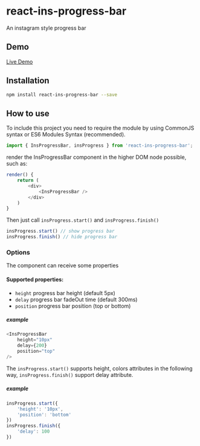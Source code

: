 # react-ins-progress-bar

An instagram style progress bar 

## Demo

[Live Demo](https://www.xieluping.cn/react-ins-progress-bar/)

## Installation

```bash
npm install react-ins-progress-bar --save
```

## How to use

To include this project you need to require the module by using CommonJS syntax or ES6 Modules Syntax (recommended).

```javascript
import { InsProgressBar, insProgress } from 'react-ins-progress-bar';
```

render the InsProgressBar component in the higher DOM node possible, such as:

```javascript
render() {
    return (
        <div>
            <InsProgressBar />
        </div>
    )
}
```

Then just call `insProgress.start()` and `insProgress.finish()`

```javascript
insProgress.start() // show progress bar
insProgress.finish() // hide progress bar
```

### Options

The <InsProgressBar /> component can receive some properties

#### Supported properties:

* `height` progress bar height (default 5px)
* `delay` progress bar fadeOut time (default 300ms) 
* `position` progress bar position (top or bottom)

##### example

```javascript
<InsProgressBar 
    height="10px"
    delay={200} 
    position="top"
/>
```

The `insProgress.start()` supports height, colors attributes in the following way, `insProgress.finish()` support delay attribute.

##### example

```javascript
insProgress.start({
    'height': '10px',
    'position': 'bottom'
})
insProgress.finish({
    'delay': 100
})
```

